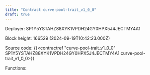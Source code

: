 ```yaml
---
title: "Contract curve-pool-trait_v1_0_0"
draft: true
---
```

Deployer: SP1Y5YSTAHZ88XYK1VPDH24GY0HPX5J4JECTMY4A1


 



Block height: 166529 (2024-09-19T10:42:23.000Z)

Source code: {{<contractref "curve-pool-trait_v1_0_0" SP1Y5YSTAHZ88XYK1VPDH24GY0HPX5J4JECTMY4A1 curve-pool-trait_v1_0_0>}}

Functions:


